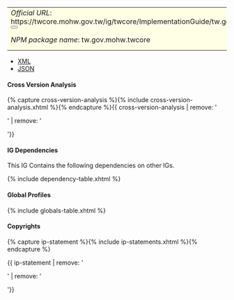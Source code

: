 <table class="grid rwd-table" style="background-color: #ffffe6;width: 100%;">
    <tbody>
    <tr>
      <td colspan="4"><i>Official URL</i>: <span class="copy-text">https://twcore.mohw.gov.tw/ig/twcore/ImplementationGuide/tw.gov.mohw.twcore<button title="" class="btn-copy" data-clipboard-text="https://twcore.mohw.gov.tw/ig/twcore/ImplementationGuide/tw.gov.mohw.twcore" data-original-title="複製URL"></button></span></td>
      <td><i>Version</i>:<span class="copy-text">0.2.3 <button title="" class="btn-copy" data-clipboard-text="https://twcore.mohw.gov.tw/ig/twcore/ImplementationGuide/tw.gov.mohw.twcore|0.2.3" data-original-title="複製含版本資訊的URL"></button></span></td>
    </tr>
    <tr>
      <td colspan="4"><i>NPM package name</i>: tw.gov.mohw.twcore</td>
      <td><i>Computable Name</i>: <span style="font-family: monospace;">TWCore</span></td>
    </tr>
  </tbody>
</table>

- [XML](ImplementationGuide-tw.gov.mohw.twcore.xml)
- [JSON](ImplementationGuide-tw.gov.mohw.twcore.json)

#### Cross Version Analysis

{% capture cross-version-analysis %}{% include cross-version-analysis.xhtml %}{% endcapture %}{{ cross-version-analysis | remove: '<p>' | remove: '</p>'}}

#### IG Dependencies

This IG Contains the following dependencies on other IGs.

{% include dependency-table.xhtml %}

#### Global Profiles

{% include globals-table.xhtml %}

#### Copyrights

{% capture ip-statement %}{% include ip-statements.xhtml %}{% endcapture %}

{{ ip-statement | remove: '<p>' | remove: '</p>'}}
